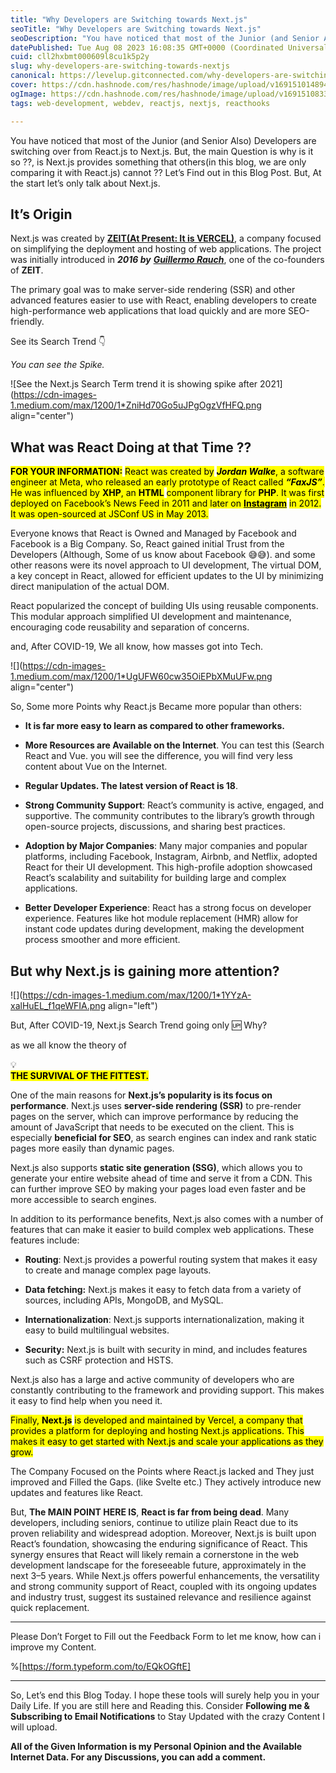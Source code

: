 ```yaml
---
title: "Why Developers are Switching towards Next.js"
seoTitle: "Why Developers are Switching towards Next.js"
seoDescription: "You have noticed that most of the Junior (and Senior Also) Developers are switching over from React.js to Next.js. But, the main Question is why is it so?"
datePublished: Tue Aug 08 2023 16:08:35 GMT+0000 (Coordinated Universal Time)
cuid: cll2hxbmt000609l8cu1k5p2y
slug: why-developers-are-switching-towards-nextjs
canonical: https://levelup.gitconnected.com/why-developers-are-switching-towards-next-js-c97ed7178a5d
cover: https://cdn.hashnode.com/res/hashnode/image/upload/v1691510148948/0512248d-7c8f-480e-99dd-5e131ea70120.png
ogImage: https://cdn.hashnode.com/res/hashnode/image/upload/v1691510833497/40d7a3c4-c7cf-4cb2-8386-fc6813e382d2.png
tags: web-development, webdev, reactjs, nextjs, reacthooks

---
```


You have noticed that most of the Junior (and Senior Also) Developers are switching over from React.js to Next.js. But, the main Question is why is it so ??, is Next.js provides something that others(in this blog, we are only comparing it with React.js) cannot ?? Let’s Find out in this Blog Post. But, At the start let’s only talk about Next.js.

## **It’s Origin**

Next.js was created by [**ZEIT(At Present: It is VERCEL)**](https://vercel.com/), a company focused on simplifying the deployment and hosting of web applications. The project was initially introduced in ***2016 by*** [***Guillermo Rauch***](https://rauchg.com/), one of the co-founders of **ZEIT**.

The primary goal was to make server-side rendering (SSR) and other advanced features easier to use with React, enabling developers to create high-performance web applications that load quickly and are more SEO-friendly.

See its Search Trend 👇

*You can see the Spike.*

![See the Next.js Search Term trend it is showing spike after 2021](https://cdn-images-1.medium.com/max/1200/1*ZniHd70Go5uJPgOgzVfHFQ.png align="center")

## What was React Doing at that Time ??

**<mark>FOR YOUR INFORMATION:</mark>** <mark>React was created by</mark> ***<mark>Jordan Walke</mark>***<mark>, a software engineer at Meta, who released an early prototype of React called </mark> ***<mark>“FaxJS”</mark>***<mark>. He was influenced by </mark> **<mark>XHP</mark>**<mark>, an </mark> **<mark>HTML</mark>** <mark>component library for </mark> **<mark>PHP</mark>**<mark>. It was first deployed on Facebook’s News Feed in 2011 and later on </mark> [**<mark>Instagram</mark>**](https://www.instagram.com/) <mark>in 2012. It was open-sourced at JSConf US in May 2013.</mark>

Everyone knows that React is Owned and Managed by Facebook and Facebook is a Big Company. So, React gained initial Trust from the Developers (Although, Some of us know about Facebook 😅😅). and some other reasons were its novel approach to UI development, The virtual DOM, a key concept in React, allowed for efficient updates to the UI by minimizing direct manipulation of the actual DOM.

React popularized the concept of building UIs using reusable components. This modular approach simplified UI development and maintenance, encouraging code reusability and separation of concerns.

and, After COVID-19, We all know, how masses got into Tech.

![](https://cdn-images-1.medium.com/max/1200/1*UgUFW60cw35OiEPbXMuUFw.png align="center")

So, Some more Points why React.js Became more popular than others:

* **It is far more easy to learn as compared to other frameworks.**
    
* **More Resources are Available on the Internet**. You can test this (Search React and Vue. you will see the difference, you will find very less content about Vue on the Internet.
    
* **Regular Updates. The latest version of React is 18**. 
    
* **Strong Community Support**: React’s community is active, engaged, and supportive. The community contributes to the library’s growth through open-source projects, discussions, and sharing best practices.
    
* **Adoption by Major Companies**: Many major companies and popular platforms, including Facebook, Instagram, Airbnb, and Netflix, adopted React for their UI development. This high-profile adoption showcased React’s scalability and suitability for building large and complex applications.
    
* **Better Developer Experience**: React has a strong focus on developer experience. Features like hot module replacement (HMR) allow for instant code updates during development, making the development process smoother and more efficient.
    

## **But why Next.js is gaining more attention?**

![](https://cdn-images-1.medium.com/max/1200/1*1YYzA-xalHuEL_f1qeWFIA.png align="left")

But, After COVID-19, Next.js Search Trend going only 🆙 Why?

as we all know the theory of

<div data-node-type="callout">
<div data-node-type="callout-emoji">💡</div>
<div data-node-type="callout-text"><strong><mark>THE SURVIVAL OF THE FITTEST.</mark></strong></div>
</div>

One of the main reasons for **Next.js’s popularity is its focus on performance**. Next.js uses **server-side rendering (SSR)** to pre-render pages on the server, which can improve performance by reducing the amount of JavaScript that needs to be executed on the client. This is especially **beneficial for SEO**, as search engines can index and rank static pages more easily than dynamic pages.

Next.js also supports **static site generation (SSG)**, which allows you to generate your entire website ahead of time and serve it from a CDN. This can further improve SEO by making your pages load even faster and be more accessible to search engines.

In addition to its performance benefits, Next.js also comes with a number of features that can make it easier to build complex web applications. These features include:

* **Routing**: Next.js provides a powerful routing system that makes it easy to create and manage complex page layouts.
    
* **Data fetching:** Next.js makes it easy to fetch data from a variety of sources, including APIs, MongoDB, and MySQL.
    
* **Internationalization**: Next.js supports internationalization, making it easy to build multilingual websites.
    
* **Security:** Next.js is built with security in mind, and includes features such as CSRF protection and HSTS.
    

Next.js also has a large and active community of developers who are constantly contributing to the framework and providing support. This makes it easy to find help when you need it.

<mark>Finally, </mark> **<mark>Next.js</mark>** <mark> is developed and maintained by Vercel, a company that provides a platform for deploying and hosting Next.js applications. This makes it easy to get started with Next.js and scale your applications as they grow.</mark>

The Company Focused on the Points where React.js lacked and They just improved and Filled the Gaps. (like Svelte etc.) They actively introduce new updates and features like React. 

But, **The MAIN POINT HERE IS**, **React is far from being dead**. Many developers, including seniors, continue to utilize plain React due to its proven reliability and widespread adoption. Moreover, Next.js is built upon React’s foundation, showcasing the enduring significance of React. This synergy ensures that React will likely remain a cornerstone in the web development landscape for the foreseeable future, approximately in the next 3–5 years. While Next.js offers powerful enhancements, the versatility and strong community support of React, coupled with its ongoing updates and industry trust, suggest its sustained relevance and resilience against quick replacement.

---

Please Don’t Forget to Fill out the Feedback Form to let me know, how can i improve my Content.

%[https://form.typeform.com/to/EQkOGftE] 

---

So, Let’s end this Blog Today. I hope these tools will surely help you in your Daily Life. If you are still here and Reading this. Consider **Following me & Subscribing to Email Notifications** to Stay Updated with the crazy Content I will upload.

**All of the Given Information is my Personal Opinion and the Available Internet Data. For any Discussions, you can add a comment.**